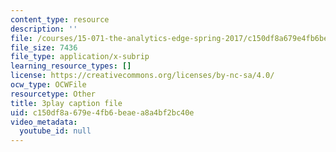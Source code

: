 ```yaml
---
content_type: resource
description: ''
file: /courses/15-071-the-analytics-edge-spring-2017/c150df8a679e4fb6beaea8a4bf2bc40e_AByfsx3Dkek.srt
file_size: 7436
file_type: application/x-subrip
learning_resource_types: []
license: https://creativecommons.org/licenses/by-nc-sa/4.0/
ocw_type: OCWFile
resourcetype: Other
title: 3play caption file
uid: c150df8a-679e-4fb6-beae-a8a4bf2bc40e
video_metadata:
  youtube_id: null
---
```

